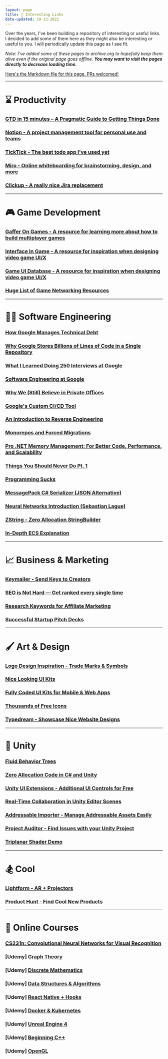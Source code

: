 ```yaml
---
layout: page
title: 🔗 Interesting Links
date-updated: 10-13-2021
---
```


Over the years, I've been building a repository of interesting or useful links. I decided to add some of them here as they might also be interesting or useful to you. I will periodically update this page as I see fit.

*Note: I've added some of these pages to archive.org to hopefully keep them alive even if the original page goes offline. **You may want to visit the pages directly to decrease loading time.***

[Here's the Markdown file for this page. PRs welcomed!](https://github.com/tatelax/tatelax.github.io/blob/master/pages/links.md)

---

# ⌛ Productivity

### [GTD in 15 minutes – A Pragmatic Guide to Getting Things Done](https://web.archive.org/web/20211013165523/https://hamberg.no/gtd/)

### [Notion - A project management tool for personal use and teams](https://www.notion.so/)

### [TickTick - The best todo app I've used yet](https://ticktick.com/?language=en_US)

### [Miro - Online whiteboarding for brainstorming, design, and more](https://miro.com/)

### [Clickup - A really nice Jira replacement](https://clickup.com/)

---

# 🎮 Game Development

### [Gaffer On Games - A resource for learning more about how to build multiplayer games](https://web.archive.org/web/20211013165807/https://gafferongames.com/)

### [Interface In Game - A resource for inspiration when designing video game UI/X](https://web.archive.org/web/20210915172509/https://interfaceingame.com/)

### [Game UI Database - A resource for inspiration when designing video game UI/X](https://web.archive.org/web/20211013170417/https://www.gameuidatabase.com/index.php)

### [Huge List of Game Networking Resources](https://github.com/MFatihMAR/Game-Networking-Resources)

---

# 👨‍💻 Software Engineering

### [How Google Manages Technical Debt](https://static.googleusercontent.com/media/research.google.com/en//pubs/archive/37755.pdf)

### [Why Google Stores Billions of Lines of Code in a Single Repository](https://www.youtube.com/watch?v=W71BTkUbdqE)

### [What I Learned Doing 250 Interviews at Google](https://www.youtube.com/watch?v=r8RxkpUvxK0)

### [Software Engineering at Google](https://web.archive.org/web/20211013171001/https://arxiv.org/ftp/arxiv/papers/1702/1702.01715.pdf)

### [Why We (Still) Believe in Private Offices](https://web.archive.org/web/20211013171104/https://stackoverflow.blog/2015/01/16/why-we-still-believe-in-private-offices/)

### [Google's Custom CI/CD Tool](https://bazel.build/)

### [An Introduction to Reverse Engineering](https://web.archive.org/web/20211013171200/http://www.muppetlabs.com/~breadbox/txt/bure.html)

### [Monorepos and Forced Migrations](https://web.archive.org/web/20211013170827/https://buttondown.email/j2kun/archive/monorepos-and-forced-migrations/)

### [Pro .NET Memory Management: For Better Code, Performance, and Scalability](https://www.amazon.com/dp/B07KGKGK8K?ref_=k4w_oembed_QiQ7ssAQb5iWcX&tag=kpembed-20&linkCode=kpd)

### [Things You Should Never Do Pt. 1](https://www.joelonsoftware.com/2000/04/06/things-you-should-never-do-part-i/)

### [Programming Sucks](https://www.stilldrinking.org/programming-sucks)

### [MessagePack C# Serializer (JSON Alternative)](https://github.com/neuecc/MessagePack-CSharp)

### [Neural Networks Introduction (Sebastian Lague)](https://www.youtube.com/watch?v=bVQUSndDllU)

### [ZString - Zero Allocation StringBuilder](https://github.com/Cysharp/ZString)

### [In-Depth ECS Explanation](https://skypjack.github.io/2019-02-14-ecs-baf-part-1/)

---

# 📈 Business & Marketing

### [Keymailer - Send Keys to Creators](https://keymailer.co/)

### [SEO is Not Hard — Get ranked every single time](https://medium.com/startup-grind/seo-is-not-hard-a-step-by-step-seo-tutorial-for-beginners-that-will-get-you-ranked-every-single-1b903b3ab6bb)

### [Research Keywords for Affiliate Marketing](https://www.youtube.com/watch?v=3ZJEBDpCbmI)

### [Successful Startup Pitch Decks](https://www.cirrusinsight.com/blog/startup-pitch-decks)

---

# 🖌️ Art & Design

### [Logo Design Inspiration - Trade Marks & Symbols](http://nfgraphics.com/downloads/vol1.pdf)

### [Nice Looking UI Kits](https://ui8.net/category/ui-kits)

### [Fully Coded UI Kits for Mobile & Web Apps](https://www.creative-tim.com/)

### [Thousands of Free Icons](https://www.shareicon.net/)

### [Typedream - Showcase Nice Website Designs](https://typedream.com/showcase)

---

# 🙈 Unity

### [Fluid Behavior Trees](https://github.com/ashblue/fluid-behavior-tree)

### [Zero Allocation Code in C# and Unity](https://web.archive.org/web/20211013171631/https://www.sebaslab.com/zero-allocation-code-in-unity/)

### [Unity UI Extensions - Additional UI Controls for Free](https://bitbucket.org/UnityUIExtensions/unity-ui-extensions/wiki/Home)

### [Real-Time Collaboration in Unity Editor Scenes](https://www.kinematicsoup.com/scene-fusion/pricing)

### [Addressable Importer - Manage Addressable Assets Easily](https://openupm.com/packages/com.littlebigfun.addressable-importer/#how-to-use)

### [Project Auditor - Find Issues with your Unity Project](https://github.com/Unity-Technologies/ProjectAuditor)

### [Triplanar Shader Demo](https://gfycat.com/mammothwealthyguanaco)

---

# 🏂 Cool

### [Lightform - AR + Projectors](https://lightform.com/)

### [Product Hunt - Find Cool New Products](https://www.producthunt.com/)

---

# 🏫 Online Courses

### [CS231n: Convolutional Neural Networks for Visual Recognition](http://cs231n.stanford.edu/2017/)

### [Udemy\] [Graph Theory](https://www.udemy.com/course/graph-theory/)

### [Udemy\] [Discrete Mathematics](https://www.udemy.com/course/discrete-math/)

### [Udemy\] [Data Structures & Algorithms](https://www.udemy.com/course/master-the-coding-interview-data-structures-algorithms/learn/lecture/12119332?start=1#overview)

### [Udemy\] [React Native + Hooks](https://www.udemy.com/course/the-complete-react-native-and-redux-course/)

### [Udemy\] [Docker & Kubernetes](https://www.udemy.com/course/docker-and-kubernetes-the-complete-guide/)

### [Udemy\] [Unreal Engine 4](https://www.udemy.com/course/unrealcourse/)

### [Udemy\] [Beginning C++](https://www.udemy.com/course/beginning-c-plus-plus-programming/)

### [Udemy\] [OpenGL](https://www.udemy.com/course/graphics-with-modern-opengl/)